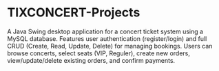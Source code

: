 # TIXCONCERT-Projects
A Java Swing desktop application for a concert ticket system using a MySQL database. Features user authentication (register/login) and full CRUD (Create, Read, Update, Delete) for managing bookings. Users can browse concerts, select seats (VIP, Reguler), create new orders, view/update/delete existing orders, and confirm payments.
